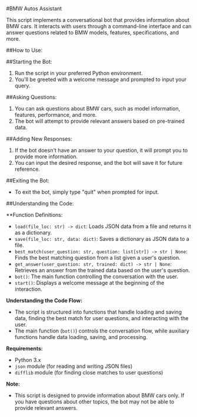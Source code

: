 #BMW Autos Assistant

This script implements a conversational bot that provides information about BMW cars. It interacts with users through a command-line interface and can answer questions related to BMW models, features, specifications, and more.

##How to Use:

##Starting the Bot:

1. Run the script in your preferred Python environment.
2. You'll be greeted with a welcome message and prompted to input your query.

##Asking Questions:

1. You can ask questions about BMW cars, such as model information, features, performance, and more.
2. The bot will attempt to provide relevant answers based on pre-trained data.

##Adding New Responses:

1. If the bot doesn't have an answer to your question, it will prompt you to provide more information.
2. You can input the desired response, and the bot will save it for future reference.

##Exiting the Bot:

- To exit the bot, simply type "quit" when prompted for input.

##Understanding the Code:

**Function Definitions:

- `load(file_loc: str) -> dict`: Loads JSON data from a file and returns it as a dictionary.
- `save(file_loc: str, data: dict)`: Saves a dictionary as JSON data to a file.
- `best_match(user_question: str, question: list[str]) -> str | None`: Finds the best matching question from a list given a user's question.
- `get_answer(user_question: str, trained: dict) -> str | None`: Retrieves an answer from the trained data based on the user's question.
- `bot()`: The main function controlling the conversation with the user.
- `start()`: Displays a welcome message at the beginning of the interaction.

**Understanding the Code Flow:**

- The script is structured into functions that handle loading and saving data, finding the best match for user questions, and interacting with the user.
- The main function (`bot()`) controls the conversation flow, while auxiliary functions handle data loading, saving, and processing.

**Requirements:**

- Python 3.x
- `json` module (for reading and writing JSON files)
- `difflib` module (for finding close matches to user questions)

**Note:**

- This script is designed to provide information about BMW cars only. If you have questions about other topics, the bot may not be able to provide relevant answers.
